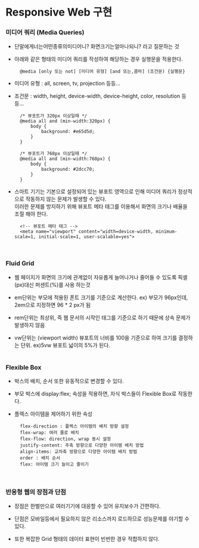 # Responsive Web 구현

### 미디어 쿼리 (Media Queries)

* 단말에게너는어떤종류의미디어니? 화면크기는얼마나되니? 라고 질문하는 것

* 아래와 같은 형태의 미디어 쿼리를 작성하여 해당하는 경우 실행문을 적용한다.
 
        @media [only 또는 not] [미디어 유형] [and 또는,콤마] (조건문) {실행문}

* 미디어 유형 : all, screen, tv, projection 등등...

* 조건문 : width, height, device-width, device-height, color, resolution 등등... 
        
        /* 뷰포트가 320px 이상일때 */
        @media all and (min-width:320px) {
            body {
                background: #e65d5d;
            }
        }
        
        /* 뷰포트가 768px 이상일때 */
        @media all and (min-width:768px) {
            body {
                background: #2dcc70;
            }
        }

* 스마트 기기는 기본으로 설정되어 있는 뷰포트 영역으로 인해 미디어 쿼리가 정상적으로 작동하지 않는 문제가 발생할 수 있다.<br>
   이러한 문제를 방지하기 위해 뷰포트 메타 태그를 이용해서 화면의 크기나 배율을 조절 해야 한다.

        <!-- 뷰포트 메타 태그 -->
        <meta name="viewport" content="width=device-width, minimum-scale=1, initial-scale=1, user-scalable=yes">
<br>

### Fluid Grid

* 웹 페이지가 화면의 크기에 관계없이 자유롭게 늘어나거나 줄어들 수 있도록 픽셀(px)대신 퍼센트(%)를 사용 하는것

* em단위는 부모에 적용된 폰트 크기를 기준으로 계산한다. ex) 부모가 96px인데, 2em으로 지정하면 96 * 2 px가 됨

* rem단위는 최상위, 즉 웹 문서의 시작인 <html>태그를 기준으로 하기 때문에 상속 문제가 발생하지 않음

* vw단위는 (viewport width) 뷰포트의 너비를 100을 기준으로 하여 크기를 결정하는 단위. ex)5vw 뷰포트 넓이의 5%가 된다.
<br><br>

### Flexible Box

* 박스의 배치, 순서 또한 유동적으로 변경할 수 있다.

* 부모 박스에 display:flex; 속성을 적용하면, 자식 박스들이 Flexible Box로 작동한다.

* 플렉스 아이템을 제어하기 위한 속성
        
        flex-direction : 플렉스 아이템의 배치 방향 설정
        flex-wrap: 여러 줄로 배치
        flex-flow: direction, wrap 동시 설정
        justify-content: 주축 방향으로 다양한 아이템 배치 방법 
        align-items: 교차축 방향으로 다양한 아이템 배치 방법 
        order : 배치 순서
        flex: 아이템 크기 늘이고 줄이기
<br>

### 반응형 웹의 장점과 단점

* 장점은 한벌만으로 여러기기에 대응할 수 있어 유지보수가 간편하다.

* 단점은 모바일등에서 필요하지 않은 리소스까지 로드하므로 성능문제를 야기할 수 있다.

* 또한 복잡한 Grid 형태의 데이터 표현이 빈번한 경우 적합하지 않다.